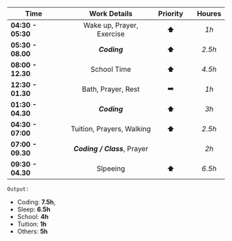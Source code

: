 






| Time              |     |         Work Details         | Priority |     | Houres |
| ----------------- | --- | :--------------------------: | :------: | --- | :----: |
| **04:30 - 05:30** |     |  Wake up, Prayer, Exercise   |  **⬆️**  |     |  *1h*  |
| **05:30 - 08.00** |     |         ***Coding***         |  **⬆️**  |     | *2.5h* |
| **08:00 - 12.30** |     |         School Time          |  **⬆️**  |     | *4.5h* |
| **12:30 - 01.30** |     |      Bath, Prayer, Rest      |    ➡️    |     |  *1h*  |
| **01:30 - 04.30** |     |         ***Coding***         |  **⬆️**  |     |  *3h*  |
| **04:30 - 07:00** |     |  Tuition, Prayers, Walking   |  **⬆️**  |     | *2.5h* |
| **07:00 - 09.30** |     | ***Coding / Class***, Prayer |          |     |  *2h*  |
| **09:30 - 04.30** |     |           Slpeeing           |  **⬆️**  |     | *6.5h* |







`Output:`
- Coding: **7.5h**, 
- Sleep: **6.5h**
- School: **4h**
- Tuition: **1h**
- Others: **5h**
